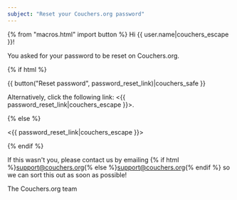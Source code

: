 ```yaml
---
subject: "Reset your Couchers.org password"
---
```


{% from "macros.html" import button %}
Hi {{ user.name|couchers_escape }}!

You asked for your password to be reset on Couchers.org.

{% if html %}

{{ button("Reset password", password_reset_link)|couchers_safe }}

Alternatively, click the following link: <{{ password_reset_link|couchers_escape }}>.

{% else %}

<{{ password_reset_link|couchers_escape }}>

{% endif %}


If this wasn't you, please contact us by emailing {% if html %}<a href="mailto:support@couchers.org">support@couchers.org</a>{% else %}<support@couchers.org>{% endif %} so we can sort this out as soon as possible!

The Couchers.org team

